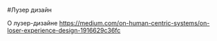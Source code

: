 #Лузер дизайн

О лузер-дизайне
https://medium.com/on-human-centric-systems/on-loser-experience-design-1916629c36fc